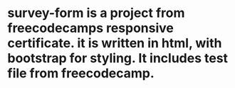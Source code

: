 # survey-form is a project from freecodecamps responsive certificate. it is written in html, with bootstrap for styling. It includes test file from freecodecamp.
